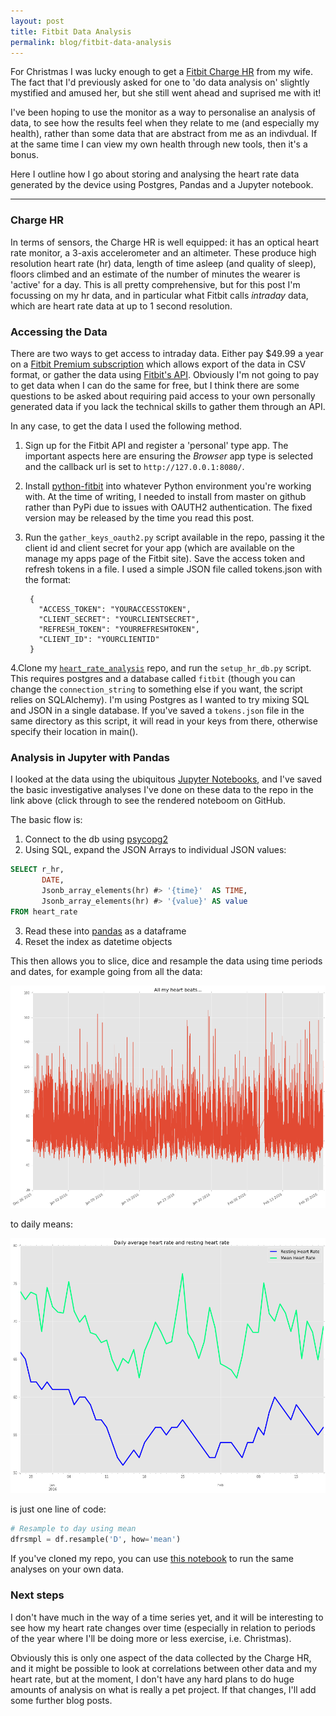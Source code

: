 ```yaml
---
layout: post
title: Fitbit Data Analysis
permalink: blog/fitbit-data-analysis
---
```


For Christmas I was lucky enough to get a [Fitbit Charge HR](https://www.fitbit.com/uk/chargehr) from my wife. The fact that I'd previously asked for one to 'do data analysis on' slightly mystified and amused her, but she still went ahead and suprised me with it!

I've been hoping to use the monitor as a way to personalise an analysis of data, to see how the results feel when they relate to me (and especially my health), rather than some data that are abstract from me as an indivdual. If at the same time I can view my own health through new tools, then it's a bonus.

Here I outline how I go about storing and analysing the heart rate data generated by the device using Postgres, Pandas and a Jupyter notebook.

-----
<!--more-->

### Charge HR

In terms of sensors, the Charge HR is well equipped: it has an optical heart rate monitor, a 3-axis accelerometer and an altimeter. These produce high resolution heart rate (hr) data, length of time asleep (and quality of sleep), floors climbed and an estimate of the number of minutes the wearer is 'active' for a day. This is all pretty comprehensive, but for this post I'm focussing on my hr data, and in particular what Fitbit calls *intraday* data, which are heart rate data at up to 1 second resolution.

### Accessing the Data
There are two ways to get access to intraday data. Either pay $49.99 a year on a [Fitbit Premium subscription](https://www.fitbit.com/premium/export) which allows export of the data in CSV format, or gather the data using [Fitbit's API](https://dev.fitbit.com/docs/heart-rate/). Obviously I'm not going to pay to get data when I can do the same for free, but I think there are some questions to be asked about requiring paid access to your own personally generated data if you lack the technical skills to gather them through an API.

In any case, to get the data I used the following method.

1. Sign up for the Fitbit API and register a 'personal' type app. The important aspects here are ensuring the *Browser* app type is selected and the callback url is set to `http://127.0.0.1:8080/`.
2. Install [python-fitbit](https://github.com/orcasgit/python-fitbit) into whatever Python environment you're working with. At the time of writing, I needed to install from master on github rather than PyPi due to issues with OAUTH2 authentication. The fixed version may be released by the time you read this post.
3. Run the `gather_keys_oauth2.py` script available in the repo, passing it the client id and client secret for your app (which are available on the manage my apps page of the Fitbit site). Save the access token and refresh tokens in a file. I used a simple JSON file called tokens.json with the format:

        {
          "ACCESS_TOKEN": "YOURACCESSTOKEN",
          "CLIENT_SECRET": "YOURCLIENTSECRET",
          "REFRESH_TOKEN": "YOURREFRESHTOKEN",
          "CLIENT_ID": "YOURCLIENTID"
        }

4.Clone my [`heart_rate_analysis`](https://github.com/JamesGardiner/heart-rate-analysis) repo, and run the `setup_hr_db.py` script. This requires postgres and a database called `fitbit` (though you can change the `connection_string` to something else if you want, the script relies on SQLAlchemy). I'm using Postgres as I wanted to try mixing SQL and JSON in a single database. If you've saved a `tokens.json` file in the same directory as this script, it will read in your keys from there, otherwise specify their location in main().

### Analysis in Jupyter with Pandas
I looked at the data using the ubiquitous [Jupyter Notebooks](http://jupyter.org/), and I've saved the basic investigative analyses I've done on these data to the repo in the link above (click through to see the rendered noteboom on GitHub.

The basic flow is:

1. Connect to the db using [psycopg2](http://initd.org/psycopg/)
2. Using SQL, expand the JSON Arrays to individual JSON values:

``` sql
SELECT r_hr,
       DATE,
       Jsonb_array_elements(hr) #> '{time}'  AS TIME,
       Jsonb_array_elements(hr) #> '{value}' AS value
FROM heart_rate
```

3. Read these into [pandas](http://pandas.pydata.org/) as a dataframe
4. Reset the index as datetime objects

This then allows you to slice, dice and resample the data using time periods and dates, for example going from all the data:

![All recorded heart beats](/img/all_hr.png)

to daily means:

![Average heart rate and resting heart rate](/img/avg_hr.png)

is just one line of code:

``` python
# Resample to day using mean
dfrsmpl = df.resample('D', how='mean')
```

If you've cloned my repo, you can use [this notebook](https://github.com/JamesGardiner/heart-rate-analysis/blob/master/heart_rate_analysis.ipynb) to run the same analyses on your own data.

### Next steps
I don't have much in the way of a time series yet, and it will be interesting to see how my heart rate changes over time (especially in relation to periods of the year where I'll be doing more or less exercise, i.e. Christmas). 

Obviously this is only one aspect of the data collected by the Charge HR, and it might be possible to look at correlations between other data and my heart rate, but at the moment, I don't have any hard plans to do huge amounts of analysis on what is really a pet project. If that changes, I'll add some further blog posts.



